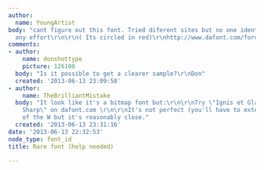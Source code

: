 ```yaml
---
author:
  name: YoungArtist
body: "cant figure out this font. Tried diferent sites but no one identified it. Aprreciate
  any effort\r\n\r\n( Its circled in red)\r\nhttp://www.dafont.com/forum/attach/orig/2/6/267367.png"
comments:
- author:
    name: donshottype
    picture: 126100
  body: "Is it possible to get a clearer sample?\r\nDon"
  created: '2013-06-13 23:09:58'
- author:
    name: TheBrilliantMistake
  body: "It look like it's a bitmap font but:\r\n\r\nTry \"Ignis et Glacies Extra
    Sharp\" on dafont.com \r\n\r\nIt's not perfect (you'll have to extent the middle
    of the W but it's reasonably close."
  created: '2013-06-13 23:31:16'
date: '2013-06-13 22:32:53'
node_type: font_id
title: Rare font (help needed)

---
```

